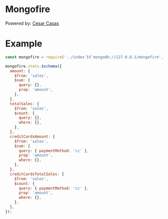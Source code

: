# Mongofire
Powered by: [Cesar Casas](https://ar.linkedin.com/in/cesarcasas "Linkedin")
# Example

```javascript
const mongofire = require('../index')('mongodb://127.0.0.1/mongofire', ['sales', 'stats']);

mongofire.stats.$schema({
  amount: {
    $from: 'sales',
    $sum: {
      query: {},
      prop: 'amount',
    },
  },
  totalSales: {
    $from: 'sales',
    $count: {
      query: {},
      where: {},
    },
  },
  creditCardsAmount: {
    $from: 'sales',
    $sum: {
      query: { paymentMethod: 'cc' },
      prop: 'amount',
      where: {},
    },
  },
  creditCardsTotalSales: {
    $from: 'sales',
    $count: {
      query: { paymentMethod: 'cc' },
      prop: 'amount',
      where: {},
    },
  },
});
```
